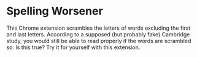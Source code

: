 # Spelling Worsener
This Chrome extension scrambles the letters of words excluding the first and last letters. According to a supposed (but probably fake) Cambridge study, you would still be able to read properly if the words are scrambled so. Is this true? Try it for yourself with this extension.
